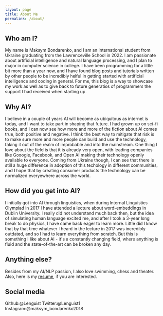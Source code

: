 ```yaml
---
layout: page
title: About Me
permalink: /about/
---
```


## Who am I?

My name is Maksym Bondarenko, and I am an international student from Ukraine graduating from the Lawrenceville School in 2022. I am passionate about artificial intelligence and natural language processing, and I plan to major in computer science in college. I have been programming for a little bit more than a year now, and I have found blog posts and tutorials written by other people to be incredibly helful in getting started with artificial intelligence and coding in general. For me, this blog is a way to showcase my work as well as to give back to future generatios of programmers the support I had received when starting up.

## Why AI?

I believe in a couple of years AI will become as ubiquitous as internet is today, and I want to take part in shaping that future. I had grown up on sci-fi books, and I can now see how more and more of the fiction about AI comes true, both positive and negative. I think the best way to mitigate that risk is to make sure more and more people can build and use the technology, taking it out of the realm of improbable and into the mainstream. One thing I love about the field is that it is already very open, with leading companies like Gooogle, Facebook, and Open AI making their technology openly available to everyone. Coming from Ukraine though, I can see that there is still a huge difference in adoption of this techology in different communities, and I hope that by creating consumer products the technology can be normalized everyewhere across the world.

## How did you get into AI?

I initially got into AI through linguistics, when during Internal Linguistics Olympiad in 2017 I have attended a lecture about word-embeddings in Dublin University. I really did not understand much back then, but the idea of simulating human language excited me, and after I took a 3-year long break to do physics, I have came back eager to learn more. Little did I know that by that time whatever I heard in the lecture in 2017 was incredibly outdated, and so I had to learn everything from scratch. But this is something I like about AI - it's a constantly changing field, where anything is fluid and the state-of-the-art can be broken any day.

## Anything else?

Besides from my AI/NLP passion, I also love swimming, chess and theater. Also, here is my [resume](../files/resume.pdf), if you are interested.

## Social media
Github:@Lenguist
Twitter:@Lenguist1
Instagram:@maksym_bondarenko2018

